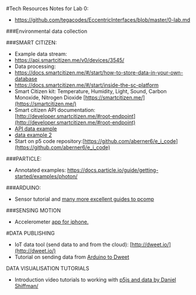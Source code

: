#Tech Resources
Notes for Lab 0:
* https://github.com/tegacodes/EccentricInterfaces/blob/master/0-lab.md

###Environmental data collection

###SMART CITIZEN:
* Example data stream:
* https://api.smartcitizen.me/v0/devices/3545/
* Data processing:
* https://docs.smartcitizen.me/#/start/how-to-store-data-in-your-own-database
* https://docs.smartcitizen.me/#/start/inside-the-sc-platform
* Smart Citizen kit: Temperature, Humidity, Light, Sound, Carbon Monoxide, Nitrogen Dioxide [https://smartcitizen.me/](https://smartcitizen.me/)
* Smart citizen API documentation: [http://developer.smartcitizen.me/#root-endpoint](http://developer.smartcitizen.me/#root-endpoint)
* [API data example](https://api.smartcitizen.me/v0/devices/3545/readings?sensor_id=7&rollup=1m&from=2016-07-17&to=2016-07-20)
* [data example 2](https://api.smartcitizen.me/v0/devices/3545/readings?sensor_id=15&rollup=4h&function=max&from=2016-07-17&to=2016-07-20)
* Start on p5 code repository:[https://github.com/aberner6/e_i_code](https://github.com/aberner6/e_i_code)

###PARTICLE:
* Annotated examples: https://docs.particle.io/guide/getting-started/examples/photon/

###ARDUINO:
* Sensor tutorial and [many more excellent guides to pcomp](https://itp.nyu.edu/physcomp/lessons/sensors-the-basics/)

###SENSING MOTION
* Accelerometer [app for iphone.](http://www.bitshapesoftware.com/instruments/gyrosc/)
 
#DATA PUBLISHING
* IoT data tool (send data to and from the cloud): [http://dweet.io/](http://dweet.io/)
* Tutorial on sending data from [Arduino to Dweet](https://www.openhomeautomation.net/internet-of-things-dashboard/)

DATA VISUALISATION TUTORIALS
* Introduction video tutorials to working with [p5js and data by Daniel Shiffman/](https://www.youtube.com/playlist?list=PLRqwX-V7Uu6a-SQiI4RtIwuOrLJGnel0r)


